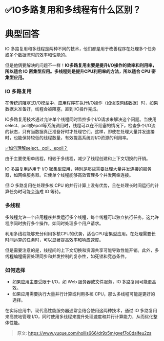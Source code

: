 # ✅IO多路复用和多线程有什么区别？


# 典型回答

IO 多路复用和多线程是两种不同的技术，他们都是用于改善程序在处理多个任务或多个数据流时的效率和性能的。

但是他俩要解决的问题不一样！**IO多路复用主要是提升I/O操作的效率和利用率，所以适合 IO 密集型应用。多线程则是提升CPU利用率的方法，所以适合 CPU 密集型应用。**


### IO 多路复用

在传统的阻塞式I/O模型中，应用程序在执行I/O操作（如读取网络数据）时，如果数据未准备好，线程会被阻塞，直到I/O操作完成。

IO多路复用技术通过允许单个线程同时监控多个I/O请求来解决这个问题。当使用select、poll或epoll等系统调用时，线程可以在不阻塞的情况下，检查多个I/O流的状态，只有当数据真正准备好时才处理它们。这样，即使在处理大量并发连接时，也能保持较低的线程数量，有效提高系统对I/O资源的利用率。

[✅如何理解select、poll、epoll？](https://www.yuque.com/hollis666/dr9x5m/vlsvn2xykt68fdg3?view=doc_embed)

由于主要使用单线程，相较于多线程，减少了线程创建和上下文切换的开销。

IO 多路复用适用于 I/O 密集型应用，特别是那些需要处理大量并发连接的服务器，如网络服务器。它使单个线程能够高效管理多个并发网络连接。 

但IO 多路复用在处理多核 CPU 的并行计算上没有优势，且在处理长时间运行的计算任务时可能会造成 IO 等待。 


### 多线程

多线程允许一个应用程序并发运行多个线程，每个线程可以独立执行任务。这允许程序同时执行多个操作，如同时处理多个用户请求。 

利用多线程能够充分利用多核CPU的优势，适合CPU密集型应用。在处理需要长时间运算的任务时，可以显著提高效率和响应速度。 

但是需要注意的是，线程间的上下文切换和资源共享可能导致性能开销。此外，多线程编程需要处理同步和并发控制的复杂性，如死锁和竞态条件。 


### 如何选择

- 如果应用主要受限于 I/O，如 Web 服务器或文件服务，IO 多路复用可能更高效。
- 如果应用需要执行大量并行计算或利用多核 CPU，那么多线程可能是更好的选择。

在实际应用中，现代高性能服务器通常会结合使用这两种技术，通过 IO 多路复用来高效地管理 I/O，同时使用多线程来提升处理速度和并行计算能力，从而优化整体性能。


> 原文: <https://www.yuque.com/hollis666/dr9x5m/gvef7o0dalfeu2zs>